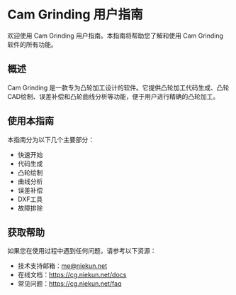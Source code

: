 # Cam Grinding 用户指南

欢迎使用 Cam Grinding 用户指南。本指南将帮助您了解和使用 Cam Grinding 软件的所有功能。

## 概述

Cam Grinding 是一款专为凸轮加工设计的软件。它提供凸轮加工代码生成、凸轮CAD绘制、误差补偿和凸轮曲线分析等功能，便于用户进行精确的凸轮加工。

## 使用本指南

本指南分为以下几个主要部分：
- 快速开始
- 代码生成
- 凸轮绘制
- 曲线分析
- 误差补偿
- DXF工具
- 故障排除

## 获取帮助

如果您在使用过程中遇到任何问题，请参考以下资源：
- 技术支持邮箱：me@niekun.net
- 在线文档：https://cg.niekun.net/docs
- 常见问题：https://cg.niekun.net/faq